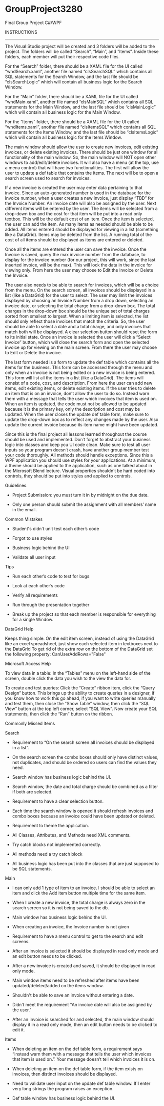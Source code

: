 # GroupProject3280
Final Group Project C#/WPF


INSTRUCTIONS
_______________________________________

The Visual Studio project will be created and 3 folders will be added to the project.  The folders will be called “Search”, “Main”, and “Items”.  Inside these folders, each member will put their respective code files. 

For the “Search” folder, there should be a XAML file for the UI called “wndSearch.xaml”, another file named “clsSearchSQL” which contains all SQL statements for the Search Window, and the last file should be “clsSearchLogic” which will contain all business logic for the Search Window.

For the “Main” folder, there should be a XAML file for the UI called “wndMain.xaml”, another file named “clsMainSQL” which contains all SQL statements for the Main Window, and the last file should be “clsMainLogic” which will contain all business logic for the Main Window.

For the “Items” folder, there should be a XAML file for the UI called “wndItems.xaml”, another file named “clsItemsSQL” which contains all SQL statements for the Items Window, and the last file should be “clsItemsLogic” which will contain all business logic for the Items Window.

The main window should allow the user to create new invoices, edit existing invoices, or delete existing invoices.  There should be just one window for all functionality of the main window.  So, the main window will NOT open other windows to add/edit/delete invoices.  It will also have a menu (at the top, use a menu control) that will have two functionalities.  The first will allow the user to update a def table that contains the items.  The next will be to open a search screen used to search for invoices.

If a new invoice is created the user may enter data pertaining to that invoice.  Since an auto-generated number is used in the database for the invoice number, when a user creates a new invoice, just display “TBD” for the Invoice Number.  An invoice date will also be assigned by the user.  Next different items will be entered by the user.  The items will be selected from a drop-down box and the cost for that item will be put into a read only textbox.  This will be the default cost of an item. Once the item is selected, the user can add the item.  As many items as needed should be able to be added.  All items entered should be displayed for viewing in a list (something like a DataGrid).  Items may be deleted from the list.  A running total of the cost of all items should be displayed as items are entered or deleted.

Once all the items are entered the user can save the invoice.  Once the Invoice is saved, query the max invoice number from the database, to display for the invoice number (for our project, this will work, since the last inserted invoice, will be the max).  This will lock the data in the invoice for viewing only.  From here the user may choose to Edit the Invoice or Delete the Invoice. 

The user also needs to be able to search for invoices, which will be a choice from the menu.  On the search screen, all invoices should be displayed in a list (like a DataGrid) for the user to select.  The user may limit the invoices displayed by choosing an Invoice Number from a drop down, selecting an invoice date, or selecting the total charge from a drop-down box.  The total charges in the drop-down box should be the unique set of total charges sorted from smallest to largest.  When a limiting item is selected, the list should only reflect those invoices that match the criteria.  So, the user should be able to select a date and a total charge, and only invoices that match both will be displayed.  A clear selection button should reset the form to its initial state.  Once an invoice is selected the user will click a “Select Invoice” button, which will close the search form and open the selected invoice up for viewing on the main screen.  From there the user may choose to Edit or Delete the invoice.

The last form needed is a form to update the def table which contains all the items for the business.  This form can be accessed through the menu and only when an invoice is not being edited or a new invoice is being entered.  This form will list all the items in a list (like a DataGrid).  The items will consist of a code, cost, and description.  From here the user can add new items, edit existing items, or delete existing items.  If the user tries to delete an item that is on an invoice, don’t allow the user to do so.  Instead warn them with a message that tells the user which invoices that item is used on.  When an item is updated, the code must not be allowed to be updated because it is the primary key, only the description and cost may be updated.  When the user closes the update def table form, make sure to update the drop-down box as to reflect any changes made by the user.  Also update the current invoice because its item name might have been updated.

Since this is the final project all lessons learned throughout the course should be used and implemented.  Don’t forget to abstract your business logic into classes and keep you UI code clean.  Make sure to test all user inputs so your program doesn’t crash, have another group member test your code thoroughly.  All methods should handle exceptions.  Since this a WPF application you should use styles for your applications.  At a minimum, a theme should be applied to the application, such as one talked about in the Microsoft Blend lecture.  Visual properties shouldn’t be hard coded into controls, they should be put into styles and applied to controls.

 

 

Guidelines

- Project Submission: you must turn it in by midnight on the due date.

- Only one person should submit the assignment with all members’ name in the email.

 

Common Mistakes

- Student's didn't unit test each other’s code

- Forgot to use styles

- Business logic behind the UI

- Validate all user input

 

Tips

- Run each other’s code to test for bugs

- Look at each other’s code

- Verify all requirements

- Run through the presentation together

- Break up the project so that each member is responsible for everything for a single Window.

 

DataGrid Help

Keeps thing simple.
On the edit item screen, instead of using the DataGrid like an excel spreadsheet, just show each selected item in textboxes next to the DataGrid
To get rid of the extra row on the bottom of the DataGrid set the following property:
CanUserAddRows="False"
 

Microsoft Access Help

To view data in a table: In the “Tables” menu on the left-hand side of the screen, double click the data you wish to the view the data for.

 

To create and test queries: Click the “Create” ribbon item, click the “Query Design” button.  This brings up the ability to create queries in a designer, if you know how to work this go ahead, if you want to write queries manually and test them, then close the “Show Table” window, then click the “SQL View” button at the top left corner, select “SQL View”.  Now create your SQL statements, then click the “Run” button on the ribbon.

 

Commonly Missed Items

Search

- Requirement to “On the search screen all invoices should be displayed in a list”.

- On the search screen the combo boxes should only have distinct values, not duplicates, and should be ordered so users can find the values they need.

- Search window has business logic behind the UI.

- Search window, the date and total charge should be combined as a filter if both are selected.

- Requirement to have a clear selection button.

- Each time the search window is opened it should refresh invoices and combo boxes because an invoice could have been updated or deleted.

- Requirement to theme the application.

- All Classes, Attributes, and Methods need XML comments.

- Try catch blocks not implemented correctly.

- All methods need a try catch block

- All business logic has been put into the classes that are just supposed to be SQL statements.

 

Main

- I can only add 1 type of item to an invoice.  I should be able to select an item and click the Add item button multiple time for the same item.

- When I create a new invoice, the total charge is always zero in the search screen so it is not being saved to the db.

- Main window has business logic behind the UI.

- When creating an invoice, the Invoice number is not given

- Requirement to have a menu control to get to the search and edit screens.

- After an invoice is selected it should be displayed in read only mode and an edit button needs to be clicked.

- After a new invoice is created and saved, it should be displayed in read only mode.

- Main window items need to be refreshed after items have been updated/deleted/added on the items window.

- Shouldn't be able to save an invoice without entering a date.

- Didn't meet the requirement "An invoice date will also be assigned by the user."

- After an invoice is searched for and selected, the main window should display it in a read only mode, then an edit button needs to be clicked to edit it.

 

Items

- When deleting an item on the def table form, a requirement says “Instead warn them with a message that tells the user which invoices that item is used on.”.  Your message doesn’t tell which invoices it is on.

- When deleting an item on the def table form, if the item exists on invoices, then distinct invoices should be displayed.

- Need to validate user input on the update def table window.  If I enter very long strings the program raises an exception.

- Def table window has business logic behind the UI.
